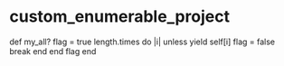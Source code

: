 # custom_enumerable_project


  def my_all?
    flag = true
    length.times do |i|
      unless yield self[i]
        flag = false
        break
      end
    end
    flag
  end